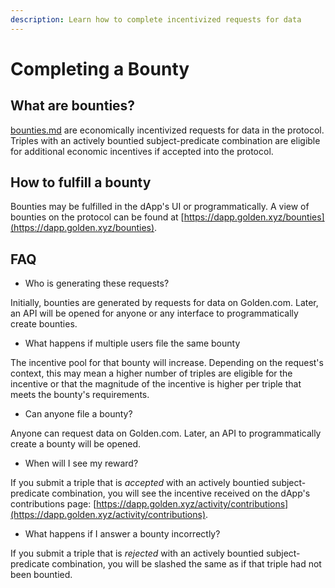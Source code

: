 ```yaml
---
description: Learn how to complete incentivized requests for data
---
```


# Completing a Bounty

## **What are bounties?**

[bounties.md](../concepts/bounties.md "mention") are economically incentivized requests for data in the protocol. Triples with an actively bountied subject-predicate combination are eligible for additional economic incentives if accepted into the protocol.

## How to fulfill a bounty

Bounties may be fulfilled in the dApp's UI or programmatically. A view of bounties on the protocol can be found at [https://dapp.golden.xyz/bounties](https://dapp.golden.xyz/bounties).

## **FAQ**

* Who is generating these requests?

Initially, bounties are generated by requests for data on Golden.com. Later, an API will be opened for anyone or any interface to programmatically create bounties.

* What happens if multiple users file the same bounty

The incentive pool for that bounty will increase. Depending on the request's context, this may mean a higher number of triples are eligible for the incentive or that the magnitude of the incentive is higher per triple that meets the bounty's requirements.&#x20;

* Can anyone file a bounty?

Anyone can request data on Golden.com. Later, an API to programmatically create a bounty will be opened.

* When will I see my reward?

If you submit a triple that is _accepted_ with an actively bountied subject-predicate combination, you will see the incentive received on the dApp's contributions page: [https://dapp.golden.xyz/activity/contributions](https://dapp.golden.xyz/activity/contributions).

* What happens if I answer a bounty incorrectly?

If you submit a triple that is _rejected_ with an actively bountied subject-predicate combination, you will be slashed the same as if that triple had not been bountied.&#x20;
